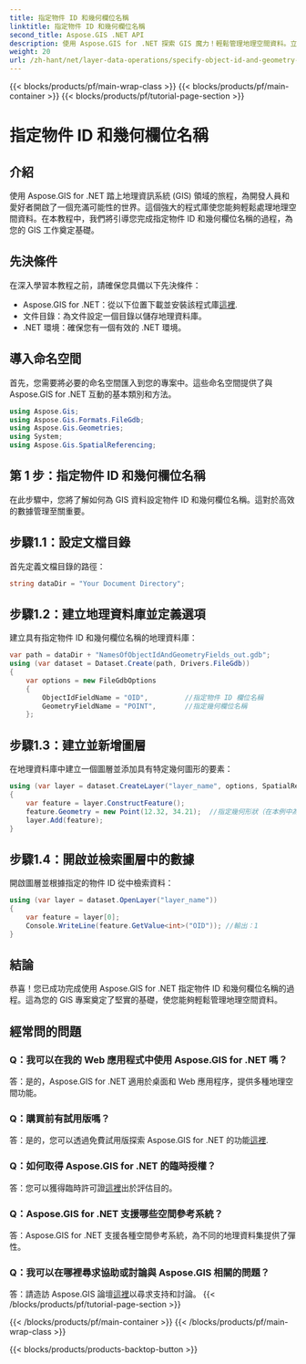 ```yaml
---
title: 指定物件 ID 和幾何欄位名稱
linktitle: 指定物件 ID 和幾何欄位名稱
second_title: Aspose.GIS .NET API
description: 使用 Aspose.GIS for .NET 探索 GIS 魔力！輕鬆管理地理空間資料。立即下載並釋放空間智慧的力量。
weight: 20
url: /zh-hant/net/layer-data-operations/specify-object-id-and-geometry-field-names/
---
```


{{< blocks/products/pf/main-wrap-class >}}
{{< blocks/products/pf/main-container >}}
{{< blocks/products/pf/tutorial-page-section >}}

# 指定物件 ID 和幾何欄位名稱

## 介紹
使用 Aspose.GIS for .NET 踏上地理資訊系統 (GIS) 領域的旅程，為開發人員和愛好者開啟了一個充滿可能性的世界。這個強大的程式庫使您能夠輕鬆處理地理空間資料。在本教程中，我們將引導您完成指定物件 ID 和幾何欄位名稱的過程，為您的 GIS 工作奠定基礎。
## 先決條件
在深入學習本教程之前，請確保您具備以下先決條件：
-  Aspose.GIS for .NET：從以下位置下載並安裝該程式庫[這裡](https://releases.aspose.com/gis/net/).
- 文件目錄：為文件設定一個目錄以儲存地理資料庫。
- .NET 環境：確保您有一個有效的 .NET 環境。
## 導入命名空間
首先，您需要將必要的命名空間匯入到您的專案中。這些命名空間提供了與 Aspose.GIS for .NET 互動的基本類別和方法。
```csharp
using Aspose.Gis;
using Aspose.Gis.Formats.FileGdb;
using Aspose.Gis.Geometries;
using System;
using Aspose.Gis.SpatialReferencing;
```
## 第 1 步：指定物件 ID 和幾何欄位名稱
在此步驟中，您將了解如何為 GIS 資料設定物件 ID 和幾何欄位名稱。這對於高效的數據管理至關重要。
## 步驟1.1：設定文檔目錄
首先定義文檔目錄的路徑：
```csharp
string dataDir = "Your Document Directory";
```
## 步驟1.2：建立地理資料庫並定義選項
建立具有指定物件 ID 和幾何欄位名稱的地理資料庫：
```csharp
var path = dataDir + "NamesOfObjectIdAndGeometryFields_out.gdb";
using (var dataset = Dataset.Create(path, Drivers.FileGdb))
{
    var options = new FileGdbOptions
    {
        ObjectIdFieldName = "OID",         //指定物件 ID 欄位名稱
        GeometryFieldName = "POINT",       //指定幾何欄位名稱
    };
```
## 步驟1.3：建立並新增圖層
在地理資料庫中建立一個圖層並添加具有特定幾何圖形的要素：
```csharp
using (var layer = dataset.CreateLayer("layer_name", options, SpatialReferenceSystem.Wgs84))
{
    var feature = layer.ConstructFeature();
    feature.Geometry = new Point(12.32, 34.21);  //指定幾何形狀（在本例中為點）
    layer.Add(feature);
}
```
## 步驟1.4：開啟並檢索圖層中的數據
開啟圖層並根據指定的物件 ID 從中檢索資料：
```csharp
using (var layer = dataset.OpenLayer("layer_name"))
{
    var feature = layer[0];
    Console.WriteLine(feature.GetValue<int>("OID")); //輸出：1
}
```
## 結論
恭喜！您已成功完成使用 Aspose.GIS for .NET 指定物件 ID 和幾何欄位名稱的過程。這為您的 GIS 專案奠定了堅實的基礎，使您能夠輕鬆管理地理空間資料。
## 經常問的問題
### Q：我可以在我的 Web 應用程式中使用 Aspose.GIS for .NET 嗎？
答：是的，Aspose.GIS for .NET 適用於桌面和 Web 應用程序，提供多種地理空間功能。
### Q：購買前有試用版嗎？
答：是的，您可以透過免費試用版探索 Aspose.GIS for .NET 的功能[這裡](https://releases.aspose.com/).
### Q：如何取得 Aspose.GIS for .NET 的臨時授權？
答：您可以獲得臨時許可證[這裡](https://purchase.aspose.com/temporary-license/)出於評估目的。
### Q：Aspose.GIS for .NET 支援哪些空間參考系統？
答：Aspose.GIS for .NET 支援各種空間參考系統，為不同的地理資料集提供了彈性。
### Q：我可以在哪裡尋求協助或討論與 Aspose.GIS 相關的問題？
答：請造訪 Aspose.GIS 論壇[這裡](https://forum.aspose.com/c/gis/33)以尋求支持和討論。
{{< /blocks/products/pf/tutorial-page-section >}}

{{< /blocks/products/pf/main-container >}}
{{< /blocks/products/pf/main-wrap-class >}}

{{< blocks/products/products-backtop-button >}}
